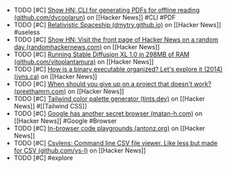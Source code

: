 - TODO [#C] [Show HN: CLI for generating PDFs for offline reading (github.com/dvcoolarun)](https://news.ycombinator.com/item?id=39265756) on [[Hacker News]] #CLI #PDF
- TODO [#C] [Relativistic Spaceship (dmytry.github.io)](https://news.ycombinator.com/item?id=39266396) on [[Hacker News]] #useless
- TODO [#C] [Show HN: Visit the front page of Hacker News on a random day (randomhackernews.com)](https://news.ycombinator.com/item?id=39260760) on [[Hacker News]]
- TODO [#C] [Running Stable Diffusion XL 1.0 in 298MB of RAM (github.com/vitoplantamura)](https://news.ycombinator.com/item?id=37752632) on [[Hacker News]]
- TODO [#C] [How is a binary executable organized? Let's explore it (2014) (jvns.ca)](https://news.ycombinator.com/item?id=39231663) on [[Hacker News]]
- TODO [#C] [When should you give up on a project that doesn't work? (preethamrn.com)](https://news.ycombinator.com/item?id=39232004) on [[Hacker News]]
- TODO [#C] [Tailwind color palette generator (tints.dev)](https://news.ycombinator.com/item?id=39227831) on [[Hacker News]] #[[Tailwind CSS]]
- TODO [#C] [Google has another secret browser (matan-h.com)](https://news.ycombinator.com/item?id=39226754) on [[Hacker News]] #Google #Browser
- TODO [#C] [In-browser code playgrounds (antonz.org)](https://news.ycombinator.com/item?id=38891177) on [[Hacker News]]
- TODO [#C] [Csvlens: Command line CSV file viewer. Like less but made for CSV (github.com/ys-l)](https://news.ycombinator.com/item?id=38889820) on [[Hacker News]]
- TODO [#C] #explore